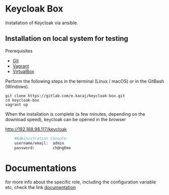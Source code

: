 # Keycloak Box



Installation of Keycloak via ansible.
## Installation on local system for testing

Prerequisites
* [Git](https://git-scm.com/downloads)
* [Vagrant](https://www.vagrantup.com/downloads.html)
* [VirtualBox](https://www.virtualbox.org/wiki/Downloads)

Perform the following steps in the terminal (Linux / macOS) or in the GitBash (Windows).
```
git clone https://gitlab.com/e.kacaj/keycloak-box.git
cd keycloak-box
vagrant up
```

When the installation is complete (a few minutes, depending on the download speed), keycloak can be opened in the browser

<http://192.168.98.117/keycloak> 
```sh
    #Administration Console  
    username/email:  admin
    password:        ch@ngEme
```

# Documentations

for more info about the specific role, including the configuration variable etc, check the link [documentation](/docs/main.md)


